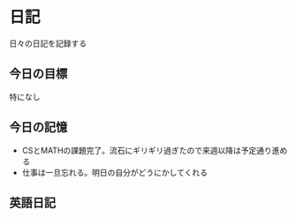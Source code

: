 # 日記

日々の日記を記録する

## 今日の目標

特になし

## 今日の記憶

- CSとMATHの課題完了。流石にギリギリ過ぎたので来週以降は予定通り進める
- 仕事は一旦忘れる。明日の自分がどうにかしてくれる

## 英語日記
